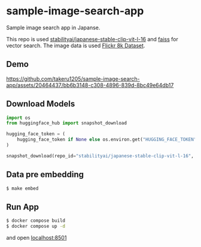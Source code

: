# sample-image-search-app

Sample image search app in Japanse.

This repo is used [stabilityai/japanese-stable-clip-vit-l-16](https://huggingface.co/stabilityai/japanese-stable-clip-vit-l-16) and [faiss](https://github.com/facebookresearch/faiss) for vector search. The image data is used [Flickr 8k Dataset](https://www.kaggle.com/datasets/adityajn105/flickr8k/).

## Demo

https://github.com/takeru1205/sample-image-search-app/assets/20464437/bb6b3148-c308-4896-839d-8bc49e64db17




## Download Models

```python
import os
from huggingface_hub import snapshot_download

hugging_face_token = (
    hugging_face_token if None else os.environ.get("HUGGING_FACE_TOKEN")
)

snapshot_download(repo_id="stabilityai/japanese-stable-clip-vit-l-16", local_dir="models", token=hugging_face_token)
```

## Data pre embedding

```bash
$ make embed
```

## Run App

```bash
$ docker compose build
$ docker compose up -d
```
and open [localhost:8501](http://localhost:8501)
